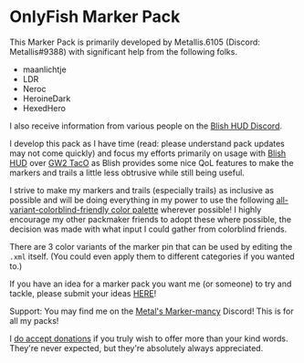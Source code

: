 # OnlyFish Marker Pack
This Marker Pack is primarily developed by Metallis.6105 (Discord: Metallis#9388) with significant help from the following folks.
 - maanlichtje
 - LDR
 - Neroc
 - HeroineDark
 - HexedHero

I also receive information from various people on the [Blish HUD Discord](https://discord.gg/FYKN3qh).

I develop this pack as I have time (read: please understand pack updates may not come quickly) and focus my efforts primarily on usage with [Blish HUD](https://blishhud.com/) over [GW2 TacO](http://www.gw2taco.com/) as Blish provides some nice QoL features to make the markers and trails a little less obtrusive while still being useful. 

I strive to make my markers and trails (especially trails) as inclusive as possible and will be doing everything in my power to use the following [all-variant-colorblind-friendly color palette](https://davidmathlogic.com/colorblind/#%23000000-%23E69F00-%2356B4E9-%23009E73-%23F0E442-%230072B2-%23D55E00-%23CC79A7) wherever possible! I highly encourage my other packmaker friends to adopt these where possible, the decision was made with what input I could gather from colorblind friends.

There are 3 color variants of the marker pin that can be used by editing the `.xml` itself. (You could even apply them to different categories if you wanted to.)

If you have an idea for a marker pack you want me (or someone) to try and tackle, please submit your ideas [HERE](https://github.com/blish-hud/Blish-HUD/discussions/categories/requested-marker-packs)!

Support: You may find me on the [Metal's Marker-mancy](https://discord.gg/FP8dQj6KBj) Discord! This is for all my packs!

I [do accept donations](https://ko-fi.com/metallis) if you truly wish to offer more than your kind words. They're never expected, but they're absolutely always appreciated.
